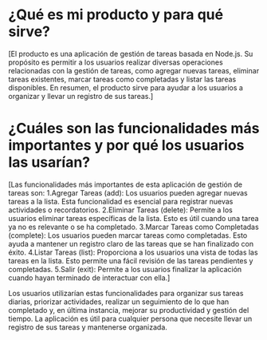 # ¿Qué es mi producto y para qué sirve?

[El producto es una aplicación de gestión de tareas basada en Node.js. Su propósito es permitir a los usuarios realizar diversas operaciones relacionadas con la gestión de tareas, como agregar nuevas tareas, eliminar tareas existentes, marcar tareas como completadas y listar las tareas disponibles. En resumen, el producto sirve para ayudar a los usuarios a organizar y llevar un registro de sus tareas.]

# ¿Cuáles son las funcionalidades más importantes y por qué los usuarios las usarían?

[Las funcionalidades más importantes de esta aplicación de gestión de tareas son:
1.Agregar Tareas (add): Los usuarios pueden agregar nuevas tareas a la lista. Esta funcionalidad es esencial para registrar nuevas actividades o recordatorios.
2.Eliminar Tareas (delete): Permite a los usuarios eliminar tareas específicas de la lista. Esto es útil cuando una tarea ya no es relevante o se ha completado.
3.Marcar Tareas como Completadas (complete): Los usuarios pueden marcar tareas como completadas. Esto ayuda a mantener un registro claro de las tareas que se han finalizado con éxito.
4.Listar Tareas (list): Proporciona a los usuarios una vista de todas las tareas en la lista. Esto permite una fácil revisión de las tareas pendientes y completadas.
5.Salir (exit): Permite a los usuarios finalizar la aplicación cuando hayan terminado de interactuar con ella.]

Los usuarios utilizarían estas funcionalidades para organizar sus tareas diarias, priorizar actividades, realizar un seguimiento de lo que han completado y, en última instancia, mejorar su productividad y gestión del tiempo. La aplicación es útil para cualquier persona que necesite llevar un registro de sus tareas y mantenerse organizada.





